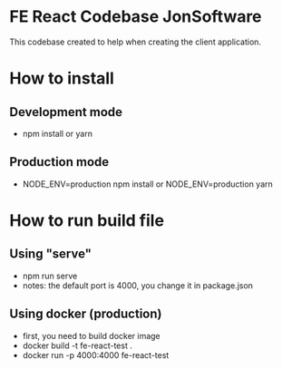 # FE React Codebase JonSoftware

This codebase created to help when creating the client application.

# How to install
## Development mode
- npm install or yarn 
## Production mode
- NODE_ENV=production npm install or NODE_ENV=production yarn

# How to run build file
## Using "serve"
- npm run serve
- notes: the default port is 4000, you change it in package.json
## Using docker (production)
- first, you need to build docker image
- docker build -t fe-react-test . 
- docker run -p 4000:4000 fe-react-test